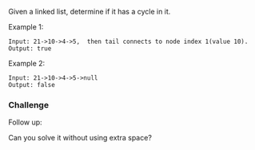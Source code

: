 Given a linked list, determine if it has a cycle in it.

Example 1:
```
Input: 21->10->4->5,  then tail connects to node index 1(value 10).
Output: true
```
Example 2:
```
Input: 21->10->4->5->null
Output: false
```
### Challenge
Follow up:

Can you solve it without using extra space?